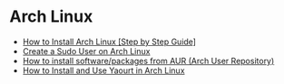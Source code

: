 # Arch Linux

- [How to Install Arch Linux [Step by Step Guide]](https://itsfoss.com/install-arch-linux/)
- [Create a Sudo User on Arch Linux](https://www.vultr.com/docs/create-a-sudo-user-on-arch-linux)
- [How to install software/packages from AUR (Arch User Repository)](https://www.archlinuxuser.com/2013/01/how-to-install-softwarepackages-from.html)
- [How to Install and Use Yaourt in Arch Linux](https://www.tecmint.com/install-yaourt-in-arch-linux/)
